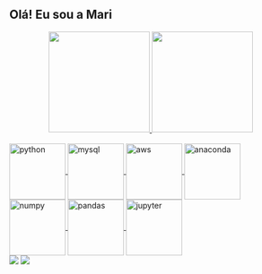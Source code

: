 




## Olá! Eu sou a Mari

<div align="center">
  <a href="https://github.com/MCostaPTLV">
  <img height="180em" src="https://github-readme-stats.vercel.app/api?username=MCostaPTLV&show_icons=true&theme=dracula&include_all_commits=true&count_private=true"/>
  <img height="180em" src="https://github-readme-stats.vercel.app/api/top-langs/?username=MCostaPTLV&layout=compact&langs_count=7&theme=dracula"/>
</div>
  <div style="display: inline_block"><br>
    
    
    
  <img align="center" alt="python" height="100" width="100" src="https://cdn.jsdelivr.net/gh/devicons/devicon/icons/python/python-original-wordmark.svg">
  <img align="center" alt="mysql" height="100" width="100" src="https://cdn.jsdelivr.net/gh/devicons/devicon/icons/mysql/mysql-original-wordmark.svg">
  <img align="center" alt="aws" height="100" width="100" src="https://cdn.jsdelivr.net/gh/devicons/devicon/icons/amazonwebservices/amazonwebservices-original-wordmark.svg">
  <img align="center" alt="anaconda" height="100" width="100" src="https://cdn.jsdelivr.net/gh/devicons/devicon/icons/anaconda/anaconda-original-wordmark.svg"> 
  <img align="center" alt="numpy" height="100" width="100" src="https://cdn.jsdelivr.net/gh/devicons/devicon/icons/numpy/numpy-original-wordmark.svg">
  <img align="center" alt="pandas" height="100" width="100" src="https://cdn.jsdelivr.net/gh/devicons/devicon/icons/pandas/pandas-original-wordmark.svg">
  <img align="center" alt="jupyter" height="100" width="100" src="https://cdn.jsdelivr.net/gh/devicons/devicon/icons/jupyter/jupyter-original-wordmark.svg">
  
    
</div>
  <div>  
  <a href = "mailto:contatomarianecosta@gmail.com"><img src="https://img.shields.io/badge/-Gmail-%23333?style=for-the-badge&logo=gmail&logoColor=white" target="_blank"></a>
  <a href="https://www.linkedin.com/in/mrncosta/" target="_blank"><img src="https://img.shields.io/badge/-LinkedIn-%230077B5?style=for-the-badge&logo=linkedin&logoColor=white" target="_blank"></a> 
 
  ##
